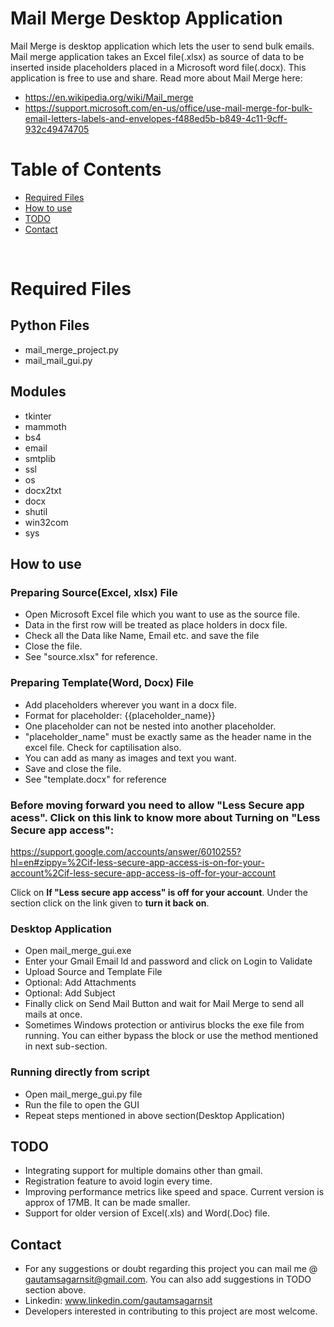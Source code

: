 # Mail Merge Desktop Application

Mail Merge is desktop application which lets the user to send bulk emails. Mail merge application takes an Excel file(.xlsx) as source of data to be inserted inside placeholders placed in a Microsoft word file(.docx). This application is free to use and share. Read more about Mail Merge here:
- https://en.wikipedia.org/wiki/Mail_merge
- https://support.microsoft.com/en-us/office/use-mail-merge-for-bulk-email-letters-labels-and-envelopes-f488ed5b-b849-4c11-9cff-932c49474705


# Table of Contents
  - [Required Files](#1)
  - [How to use](#2)
  - [TODO](#3)
  - [Contact](#4)

<br />

<a id="1"></a>
# Required Files
## Python Files
- mail_merge_project.py
- mail_mail_gui.py
## Modules
- tkinter
- mammoth
- bs4
- email
- smtplib
- ssl
- os
- docx2txt
- docx
- shutil
- win32com
- sys


<a id="2"></a>
## How to use

###  Preparing Source(Excel, xlsx) File
- Open Microsoft Excel file which you want to use as the source file.
- Data in the first row will be treated as place holders in docx file.
- Check all the Data like Name, Email etc. and save the file
- Close the file.
- See "source.xlsx" for reference. 

### Preparing Template(Word, Docx) File
- Add placeholders wherever you want in a docx file.
- Format for placeholder: {{placeholder_name}}
- One placeholder can not be nested into another placeholder.
- "placeholder_name" must be exactly same as the header name in the excel file. Check for captilisation also.
- You can add as many as images and text you want.
- Save and close the file.
- See "template.docx" for reference

### Before moving forward you need to allow "Less Secure app acess". Click on this link to know more about Turning on "Less Secure app access": 
https://support.google.com/accounts/answer/6010255?hl=en#zippy=%2Cif-less-secure-app-access-is-on-for-your-account%2Cif-less-secure-app-access-is-off-for-your-account

Click on <b> If "Less secure app access" is off for your account</b>. Under the section click on the link given to <b>turn it back on</b>.

### Desktop Application
- Open mail_merge_gui.exe
- Enter your Gmail Email Id and password and click on Login to Validate
- Upload Source and Template File
- Optional: Add Attachments
- Optional: Add Subject
- Finally click on Send Mail Button and wait for Mail Merge to send all mails at once.
- Sometimes Windows protection or antivirus blocks the exe file from running. You can either bypass the block or use the method mentioned in next sub-section.

### Running directly from script
- Open mail_merge_gui.py file
- Run the file to open the GUI
- Repeat steps mentioned in above section(Desktop Application)

<a id="3"></a>
## TODO
- Integrating support for multiple domains other than gmail.
- Registration feature to avoid login every time.
- Improving performance metrics like speed and space. Current version is approx of 17MB. It can be made smaller.
- Support for older version of Excel(.xls) and Word(.Doc) file.


<a id="4"></a>
## Contact
- For any suggestions or doubt regarding this project you can mail me @ gautamsagarnsit@gmail.com. You can also add suggestions in TODO section above.
- Linkedin: www.linkedin.com/gautamsagarnsit
- Developers interested in contributing to this project are most welcome.


